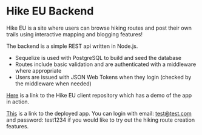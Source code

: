 # Hike EU Backend

Hike EU is a site where users can browse hiking routes and post their own trails using interactive mapping and blogging features!

The backend is a simple REST api written in Node.js.

- Sequelize is used with PostgreSQL to build and seed the database
- Routes include basic validation and are authenticated with a middleware where appropriate
- Users are issued with JSON Web Tokens when they login (checked by the middleware when needed)

[Here](https://github.com/t0mc0llins/frontend-hike-eu) is a link to the Hike EU client repository which has a demo of the app in action.

[This](https://hike-eu.netlify.app/) is a link to the deployed app. You can login with email: test@test.com and password: test1234 if you would like to try out the hiking route creation features.
